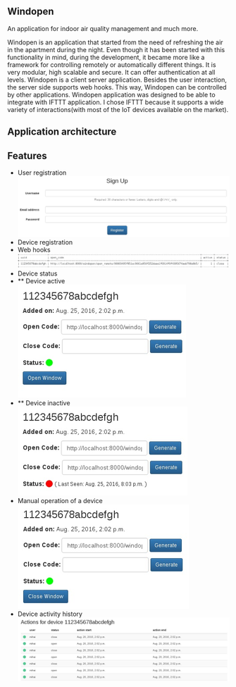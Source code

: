 
Windopen
------------------------

An application for indoor air quality management and much more.

Windopen is an application that started from the need of refreshing the air in the apartment during the night. Even though it has been started with this functionality in mind, during the development, it became more like a framework for controlling remotely or automatically different things. It is very modular, high scalable and secure. It can offer authentication at all levels.
Windopen is a client server application. Besides the user interaction, the server side supports web hooks. This way, Windopen can be controlled by other applications.
Windopen application was designed to be able to integrate with IFTTT application. I chose IFTTT because it supports a wide variety of interactions(with most of the IoT devices available on the market).

Application architecture
------------------------


Features
--------
* User registration
![User registration](https://raw.githubusercontent.com/mihai-dobre/windopen_v2/refactoring/img/register_form.jpg)
* Device registration
* Web hooks
![Web hook complete url](https://raw.githubusercontent.com/mihai-dobre/windopen_v2/refactoring/img/web_hook.jpg)
* Device status
* ** Device active
![Device Active](https://raw.githubusercontent.com/mihai-dobre/windopen_v2/refactoring/img/device_active_ui.jpg)
* ** Device inactive
![Device Inactive](https://raw.githubusercontent.com/mihai-dobre/windopen_v2/refactoring/img/device_inactive_last_seen.jpg)
* Manual operation of a device
![Close window](https://raw.githubusercontent.com/mihai-dobre/windopen_v2/refactoring/img/device_active_ui_close.jpg)
* Device activity history
![Activity History](https://raw.githubusercontent.com/mihai-dobre/windopen_v2/refactoring/img/details.jpg)
